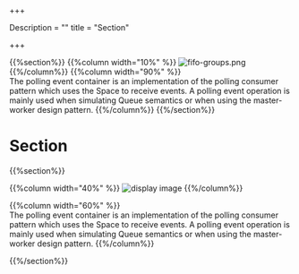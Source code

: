+++

Description = ""
title = "Section"

+++


 {{%section%}}
 {{%column width="10%" %}}
 ![fifo-groups.png](/attachment_files/subject/index.png)
 {{%/column%}}
 {{%column width="90%" %}}
 <br>
 The polling event container is an implementation of the polling consumer pattern which uses the Space to receive events.
 A polling event operation is mainly used when simulating Queue semantics or when using the master-worker design pattern.
 {{%/column%}}
 {{%/section%}}

 
# Section

{{%section%}}

{{%column width="40%" %}}
![display image](/images/doc_api.jpg)
{{%/column%}}


{{%column width="60%" %}}
<br>
The polling event container is an implementation of the polling consumer pattern which uses the Space to receive events.
 A polling event operation is mainly used when simulating Queue semantics or when using the master-worker design pattern.
{{%/column%}}

{{%/section%}}

 